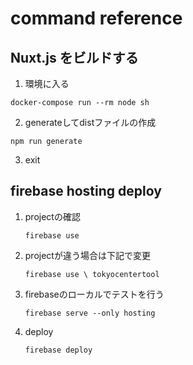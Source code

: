 # command reference

## Nuxt.js をビルドする
1. 環境に入る
```
docker-compose run --rm node sh
```
2. generateしてdistファイルの作成
```
npm run generate
```
3. exit

## firebase hosting deploy
1. projectの確認
    ```
    firebase use
    ```
2. projectが違う場合は下記で変更
    ```
    firebase use \ tokyocentertool
    ```
3. firebaseのローカルでテストを行う
    ```
    firebase serve --only hosting
    ```
4. deploy
    ```
    firebase deploy 
    ```